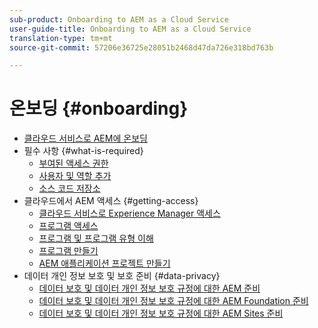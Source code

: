 ```yaml
---
sub-product: Onboarding to AEM as a Cloud Service
user-guide-title: Onboarding to AEM as a Cloud Service
translation-type: tm+mt
source-git-commit: 57206e36725e28051b2468d47da726e318bd763b

---
```



# 온보딩 {#onboarding}

+ [클라우드 서비스로 AEM에 온보딩](/help/onboarding/home.md)
+ 필수 사항 {#what-is-required}
   + [부여된 액세스 권한](what-is-required/access-rights-granted.md)
   + [사용자 및 역할 추가](what-is-required/add-users-roles.md)
   + [소스 코드 저장소](what-is-required/source-code-repository.md)
+ 클라우드에서 AEM 액세스 {#getting-access}
   + [클라우드 서비스로 Experience Manager 액세스](getting-access-to-aem-in-cloud/navigation.md)
   + [프로그램 액세스](getting-access-to-aem-in-cloud/first-time-login.md)
   + [프로그램 및 프로그램 유형 이해](getting-access-to-aem-in-cloud/understand-program-types.md)
   + [프로그램 만들기](getting-access-to-aem-in-cloud/creating-a-program.md)
   + [AEM 애플리케이션 프로젝트 만들기](getting-access-to-aem-in-cloud/creating-aem-application-project.md)
+ 데이터 개인 정보 보호 및 보호 준비 {#data-privacy}
   + [데이터 보호 및 데이터 개인 정보 보호 규정에 대한 AEM 준비](data-privacy-and-protection-readiness/aem-readiness.md)
   + [데이터 보호 및 데이터 개인 정보 보호 규정에 대한 AEM Foundation 준비](data-privacy-and-protection-readiness/foundation-readiness.md)
   + [데이터 보호 및 데이터 개인 정보 보호 규정에 대한 AEM Sites 준비](data-privacy-and-protection-readiness/sites-readiness.md)

